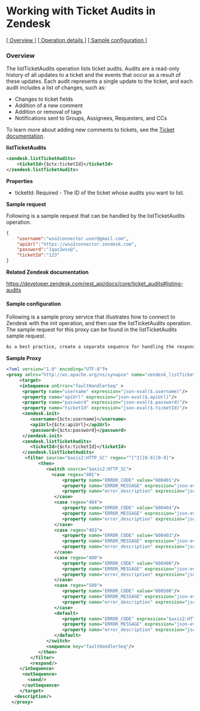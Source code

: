 # Working with Ticket Audits in Zendesk

[[  Overview ]](#overview)  [[ Operation details ]](#operation-details)  [[  Sample configuration  ]](#sample-configuration)

### Overview 


The listTicketAudits operation lists ticket audits. Audits are a read-only history of all updates to a ticket and the events that occur as a result of these updates. Each audit represents a single update to the ticket, and each audit includes a list of changes, such as:
* Changes to ticket fields
* Addition of a new comment
* Addition or removal of tags
* Notifications sent to Groups, Assignees, Requesters, and CCs

To learn more about adding new comments to tickets, see the [Ticket documentation](https://developer.zendesk.com/rest_api/docs/core/ticket_comments).

**listTicketAudits**
```xml
<zendesk.listTicketAudits>
    <ticketId>{$ctx:ticketId}</ticketId>
</zendesk.listTicketAudits> 
```

**Properties**
* ticketId: Required - The ID of the ticket whose audits you want to list.

**Sample request**

Following is a sample request that can be handled by the listTicketAudits operation.

```json
{
    "username":"wso2connector.user@gmail.com",
    "apiUrl":"https://wso2connector.zendesk.com",
    "password":"1qaz2wsx@",
    "ticketId":"123"
}
```
**Related Zendesk documentation**

https://developer.zendesk.com/rest_api/docs/core/ticket_audits#listing-audits

#### Sample configuration

Following is a sample proxy service that illustrates how to connect to Zendesk with the init operation, and then use the listTicketAudits operation. The sample request for this proxy can be found in the listTicketAudits sample request.
```xml
As a best practice, create a separate sequence for handling the response payload for errors. In the following sample, this sequence is "faultHandlerSeq".
```
**Sample Proxy**
```xml
<?xml version="1.0" encoding="UTF-8"?>
<proxy xmlns="http://ws.apache.org/ns/synapse" name="zendesk_listTicketAudits" transports="https" statistics="disable" trace="disable" startOnLoad="true">
     <target>
     <inSequence onError="faultHandlerSeq" >
      <property name="username" expression="json-eval($.username)"/>
      <property name="apiUrl" expression="json-eval($.apiUrl)"/>
      <property name="password" expression="json-eval($.password)"/>
      <property name="ticketId" expression="json-eval($.ticketId)"/>
      <zendesk.init>
         <username>{$ctx:username}</username>
         <apiUrl>{$ctx:apiUrl}</apiUrl>
         <password>{$ctx:password}</password>
      </zendesk.init>
      <zendesk.listTicketAudits>
         <ticketId>{$ctx:ticketId}</ticketId>
      </zendesk.listTicketAudits>
       <filter source="$axis2:HTTP_SC" regex="^[^2][0-9][0-9]">
            <then>
               <switch source="$axis2:HTTP_SC">
                 <case regex="401">
                     <property name="ERROR_CODE" value="600401"/> 
                     <property name="ERROR_MESSAGE" expression="json-eval($.error)"/>
                     <property name="error_description" expression="json-eval($.description)"/>
                  </case>
                  <case regex="404">
                     <property name="ERROR_CODE" value="600404"/>                  
                     <property name="ERROR_MESSAGE" expression="json-eval($.error)"/>
                     <property name="error_description" expression="json-eval($.description)"/>
                  </case>
                  <case regex="403">
                     <property name="ERROR_CODE" value="600403"/>
                     <property name="ERROR_MESSAGE" expression="json-eval($.error)"/>
                     <property name="error_description" expression="json-eval($.description)"/>
                  </case>              
                  <case regex="400">
                     <property name="ERROR_CODE" value="600400"/>         
                     <property name="ERROR_MESSAGE" expression="json-eval($.error)"/>
                     <property name="error_description" expression="json-eval($.description)"/>
                  </case>
                  <case regex="500">
                     <property name="ERROR_CODE" value="600500"/> 
                     <property name="ERROR_MESSAGE" expression="json-eval($.error)"/>
                     <property name="error_description" expression="json-eval($.description)"/>
                  </case>
                  <default>
                     <property name="ERROR_CODE" expression="$axis2:HTTP_SC"/>
                     <property name="ERROR_MESSAGE" expression="json-eval($.error)"/>
                     <property name="error_description" expression="json-eval($.description)"/>
                  </default>
               </switch>
               <sequence key="faultHandlerSeq"/>
            </then>
         </filter>
         <respond/>
     </inSequence>
      <outSequence>
        <send/>
      </outSequence>
     </target>
   <description/>
  </proxy>
```